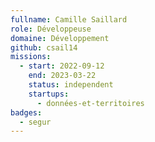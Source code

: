 ```yaml
---
fullname: Camille Saillard
role: Développeuse
domaine: Développement
github: csail14
missions:
  - start: 2022-09-12
    end: 2023-03-22
    status: independent
    startups:
      - données-et-territoires
badges:
  - segur
---
```

